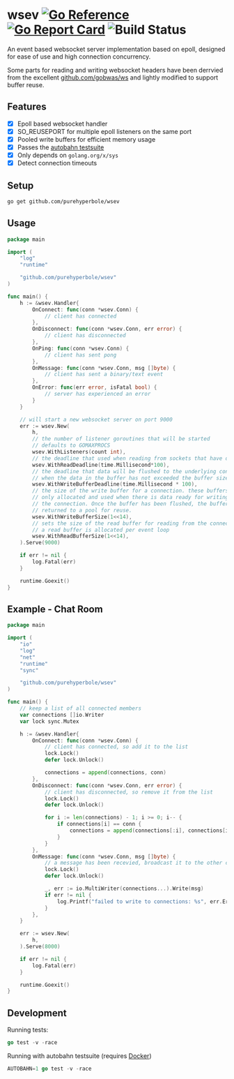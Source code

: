 # wsev [![Go Reference](https://pkg.go.dev/badge/github.com/purehyperbole/wsev.svg)](https://pkg.go.dev/github.com/purehyperbole/wsev) [![Go Report Card](https://goreportcard.com/badge/github.com/purehyperbole/wsev)](https://goreportcard.com/report/github.com/purehyperbole/wsev) ![Build Status](https://github.com/purehyperbole/wsev/actions/workflows/ci.yml/badge.svg)


An event based websocket server implementation based on epoll, designed for ease of use and high connection concurrency.

Some parts for reading and writing websocket headers have been derrvied from the excellent [github.com/gobwas/ws](https://github.com/gobwas/ws) and lightly modified to support buffer reuse.

## Features

- [x] Epoll based websocket handler
- [x] SO_REUSEPORT for multiple epoll listeners on the same port
- [x] Pooled write buffers for efficient memory usage
- [x] Passes the [autobahn testsuite](https://github.com/crossbario/autobahn-testsuite)
- [x] Only depends on `golang.org/x/sys`
- [x] Detect connection timeouts

## Setup

```sh
go get github.com/purehyperbole/wsev
```

## Usage

```go
package main

import (
    "log"
    "runtime"

    "github.com/purehyperbole/wsev"
)

func main() {
    h := &wsev.Handler{
        OnConnect: func(conn *wsev.Conn) {
            // client has connected
        },
        OnDisconnect: func(conn *wsev.Conn, err error) {
            // client has disconnected
        },
        OnPing: func(conn *wsev.Conn) {
            // client has sent pong
        },
        OnMessage: func(conn *wsev.Conn, msg []byte) {
            // client has sent a binary/text event
        },
        OnError: func(err error, isFatal bool) {
            // server has experienced an error
        }
    }

    // will start a new websocket server on port 9000
    err := wsev.New(
        h, 
        // the number of listener goroutines that will be started
        // defaults to GOMAXPROCS
        wsev.WithListeners(count int),
        // the deadline that used when reading from sockets that have data
        wsev.WithReadDeadline(time.Millisecond*100),
        // the deadline that data will be flushed to the underlying connection 
        // when the data in the buffer has not exceeded the buffer size
        wsev.WithWriteBufferDeadline(time.Millisecond * 100),
        // the size of the write buffer for a connection. these buffers are 
        // only allocated and used when there is data ready for writing to
        // the connection. Once the buffer has been flushed, the buffer is
        // returned to a pool for reuse. 
        wsev.WithWriteBufferSize(1<<14),
        // sets the size of the read buffer for reading from the connection.
        // a read buffer is allocated per event loop
        wsev.WithReadBufferSize(1<<14),
    ).Serve(9000)

    if err != nil {
        log.Fatal(err)
    }

    runtime.Goexit()
}
```

## Example - Chat Room

```go
package main

import (
    "io"
    "log"
    "net"
    "runtime"
    "sync"

    "github.com/purehyperbole/wsev"
)

func main() {
    // keep a list of all connected members
    var connections []io.Writer
    var lock sync.Mutex

    h := &wsev.Handler{
        OnConnect: func(conn *wsev.Conn) {
            // client has connected, so add it to the list
            lock.Lock()
            defer lock.Unlock()

            connections = append(connections, conn)
        },
        OnDisconnect: func(conn *wsev.Conn, err error) {
            // client has disconnected, so remove it from the list
            lock.Lock()
            defer lock.Unlock()

            for i := len(connections) - 1; i >= 0; i-- {
                if connections[i] == conn {
                    connections = append(connections[:i], connections[i+1:]...)
                }
            }
        },
        OnMessage: func(conn *wsev.Conn, msg []byte) {
            // a message has been recevied, broadcast it to the other connections
            lock.Lock()
            defer lock.Unlock()

            _, err := io.MultiWriter(connections...).Write(msg)
            if err != nil {
            	log.Printf("failed to write to connections: %s", err.Error())
            }
        },
    }

    err := wsev.New(
        h, 
    ).Serve(8000)

    if err != nil {
        log.Fatal(err)
    }

    runtime.Goexit()
}
```

## Development

Running tests:

```go
go test -v -race
```

Running with autobahn testsuite (requires [Docker](https://www.docker.com/))

```go
AUTOBAHN=1 go test -v -race
```